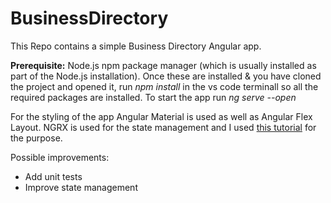 # BusinessDirectory

This Repo contains a simple Business Directory Angular app.

**Prerequisite:**
 Node.js
 npm package manager (which is usually installed as part of the Node.js installation).
 Once these are installed & you have cloned the project and opened it, run *npm install* in the vs code terminall so all the required packages are installed.
 To start the app run *ng serve --open*

For the styling of the app Angular Material is used as well as Angular Flex Layout.
NGRX is used for the state management and I used [this tutorial](https://www.joshmorony.com/using-ngrx-effects-for-data-loading-in-an-ionic-angular-application/) for the purpose.

Possible improvements:
- Add unit tests
- Improve state management
